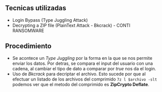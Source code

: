 ## Tecnicas utilizadas
- Login Bypass (Type Juggling Attack) 
- Decrypting a ZIP file (PlainText Attack - Bkcrack) - CONTI RANSOMWARE
## Procedimiento
- Se acontece un *Type Juggling* por la forma en la que se nos permite enviar los datos. Por detras, se compara el input del usuario con una cadena, al cambiar el tipo de dato a comparar por *true* nos da el login.
- Uso de *Bkcrack* para decriptar el archivo. Esto sucede por que al efectuar un listado de los archivos del comprimido ``7z l $archivo -slt`` podemos ver que el metodo del comprimido es **ZipCrypto Deflate**.
